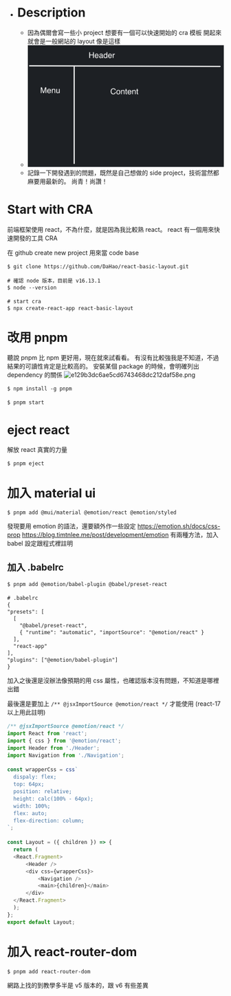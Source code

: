 - # Description
	- 因為偶爾會寫一些小 project
	  想要有一個可以快速開始的 cra 模板
	  開起來就會是一般網站的 layout
	  像是這樣
	- ![image.png](../assets/image_1656646894491_0.png)
	- 記錄一下開發遇到的問題，既然是自己想做的 side project，技術當然都麻要用最新的。
	  尚青！尚讚！
# Start with CRA
前端框架使用 react，不為什麼，就是因為我比較熟 react。
react 有一個用來快速開發的工具 CRA

在 github create new project 用來當 code base
```
$ git clone https://github.com/DaHao/react-basic-layout.git

# 確認 node 版本，目前是 v16.13.1
$ node --version

# start cra
$ npx create-react-app react-basic-layout
```
# 改用 pnpm
聽說 pnpm 比 npm 更好用，現在就來試看看。
有沒有比較強我是不知道，不過結果的可讀性肯定是比較高的。
安裝某個 package 的時候，會明確列出 dependency 的關係
![e129b3dc6ae5cd6743468dc212daf58e.png](:/a69a15bdd5c943ec99d3904531bc0df9)
```
$ npm install -g pnpm

$ pnpm start
```
# eject react
解放 react 真實的力量
```
$ pnpm eject
```
# 加入 material ui
```
$ pnpm add @mui/material @emotion/react @emotion/styled
```

發現要用 emotion 的語法，還要額外作一些設定
https://emotion.sh/docs/css-prop
https://blog.timtnlee.me/post/development/emotion
有兩種方法，加入 babel 設定跟程式裡註明
## 加入 .babelrc
```
$ pnpm add @emotion/babel-plugin @babel/preset-react

# .babelrc
{
"presets": [
  [
    "@babel/preset-react",
    { "runtime": "automatic", "importSource": "@emotion/react" }
  ],
  "react-app"
],
"plugins": ["@emotion/babel-plugin"]
}
```

加入之後還是沒辦法像預期的用 css 屬性，也確認版本沒有問題，不知道是哪裡出錯

最後還是要加上 `/** @jsxImportSource @emotion/react */` 才能使用 (react-17 以上用此註明)
```js
/** @jsxImportSource @emotion/react */
import React from 'react';
import { css } from '@emotion/react';
import Header from './Header';
import Navigation from './Navigation';

const wrapperCss = css`
  dispaly: flex;
  top: 64px;
  position: relative;
  height: calc(100% - 64px);
  width: 100%;
  flex: auto;
  flex-direction: column;
`;

const Layout = ({ children }) => {
  return (
  <React.Fragment>
      <Header />
      <div css={wrapperCss}>
          <Navigation />
          <main>{children}</main>
      </div>
  </React.Fragment>
  );
};
export default Layout;

```
# 加入 react-router-dom
```
$ pnpm add react-router-dom
```
網路上找的到教學多半是 v5 版本的，跟 v6 有些差異
